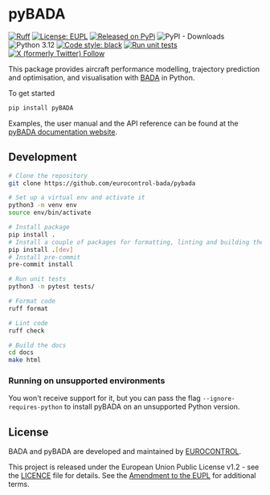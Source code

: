 # pyBADA

[![Ruff](https://img.shields.io/endpoint?url=https://raw.githubusercontent.com/astral-sh/ruff/main/assets/badge/v2.json)](https://github.com/astral-sh/ruff)
<a href="https://github.com/eurocontrol-bada/pybada/blob/main/LICENCE.txt"><img alt="License: EUPL" src="https://img.shields.io/badge/license-EUPL-3785D1.svg"></a>
<a href="https://pypi.org/project/pyBADA"><img alt="Released on PyPi" src="https://img.shields.io/pypi/v/pyBADA.svg"></a> <img alt="PyPI - Downloads" src="https://img.shields.io/pypi/dw/pybada"> ![Python 3.12](https://img.shields.io/badge/Python-3.12-3776AB.svg?logo=python&logoColor=white)
<a href="https://github.com/eurocontrol-bada/pybada"><img alt="Code style: black" src="https://img.shields.io/badge/code%20style-black-000000.svg"></a>
[![Run unit tests](https://github.com/eurocontrol-bada/pybada/actions/workflows/pytest.yml/badge.svg)](https://github.com/eurocontrol-bada/pybada/actions/workflows/pytest.yml)
[![X (formerly Twitter) Follow](https://img.shields.io/twitter/follow/pyBADA_dev?style=social&label=Follow%20%40pyBADA_dev)](https://x.com/intent/follow?screen_name=pyBADA_dev)

This package provides aircraft performance modelling, trajectory prediction and optimisation, and visualisation with [BADA](https://www.eurocontrol.int/model/bada) in Python.

To get started

```bash
pip install pyBADA
```

Examples, the user manual and the API reference can be found at the [pyBADA documentation website](https://eurocontrol-bada.github.io/pybada/index.html).

## Development

```bash
# Clone the repository
git clone https://github.com/eurocontrol-bada/pybada

# Set up a virtual env and activate it
python3 -m venv env
source env/bin/activate

# Install package 
pip install .
# Install a couple of packages for formatting, linting and building the docs
pip install .[dev]
# Install pre-commit
pre-commit install

# Run unit tests
python3 -m pytest tests/

# Format code
ruff format

# Lint code
ruff check

# Build the docs
cd docs
make html
```


### Running on unsupported environments

You won't receive support for it, but you can pass the flag `--ignore-requires-python` to install pyBADA on an unsupported Python version.


## License

BADA and pyBADA are developed and maintained by [EUROCONTROL](https://www.eurocontrol.int/model/bada).

This project is released under the European Union Public License v1.2 - see the [LICENCE](https://joinup.ec.europa.eu/collection/eupl/eupl-text-eupl-12) file for details.
See the [Amendment to the EUPL](./AMENDMENT_TO_EUPL_license.md) for additional terms.
